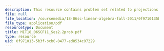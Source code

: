 ```yaml
---
description: This resource contains problem set related to projections onto subspaces.
file: null
file_location: /coursemedia/18-06sc-linear-algebra-fall-2011/0f9710135b3fbcb08477ed8534c07229_MIT18_06SCF11_Ses2.2prob.pdf
file_type: application/pdf
resourcetype: Document
title: MIT18_06SCF11_Ses2.2prob.pdf
type: resource
uid: 0f971013-5b3f-bcb0-8477-ed8534c07229
---
```

